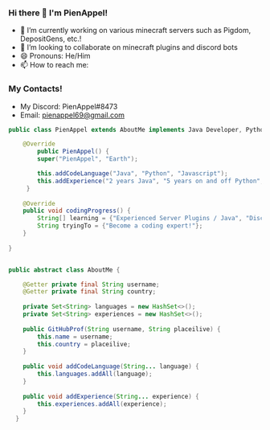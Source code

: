 ### Hi there 👋 I'm PienAppel!

- 🔭 I’m currently working on various minecraft servers such as Pigdom, DepositGens, etc.!
- 👯 I’m looking to collaborate on minecraft plugins and discord bots
- 😄 Pronouns: He/Him
- 📫 How to reach me: 
### My Contacts!
* My Discord: PienAppel#8473
* Email: pienappel69@gmail.com

```java
public class PienAppel extends AboutMe implements Java Developer, Python Developer, {

    @Override
        public PienAppel() {
        super("PienAppel", "Earth");

        this.addCodeLanguage("Java", "Python", "Javascript");
        this.addExperience("2 years Java", "5 years on and off Python", "4 years on and off Javascript");
     }
    
	@Override
	public void codingProgress() {
		String[] learning = {"Experienced Server Plugins / Java", "Discord Bots / Node.js", "Making fun little twitter bots / Python"};
		String tryingTo = {"Become a coding expert!"};
	}
	
} 


public abstract class AboutMe {

    @Getter private final String username;
    @Getter private final String country;
  
    private Set<String> languages = new HashSet<>();
    private Set<String> experiences = new HashSet<>();
  
    public GitHubProf(String username, String placeilive) {
        this.name = username;
        this.country = placeilive;
    }
  
    public void addCodeLanguage(String... language) {
        this.languages.addAll(language);
    }
    
    public void addExperience(String... experience) {
        this.experiences.addAll(experience);
    }
  }

```
